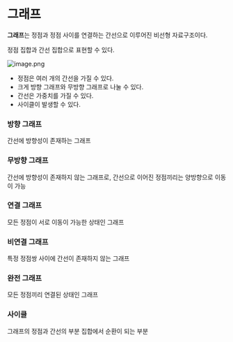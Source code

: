 # 그래프

**그래프**는 정점과 정점 사이를 연결하는 간선으로 이루어진 비선형 자료구조이다.

정점 집합과 간선 집합으로 표현할 수 있다.

![image.png](attachment:dedd1812-40ae-4472-9215-5eb904201e0a:image.png)

- 정점은 여러 개의 간선을 가질 수 있다.
- 크게 방향 그래프와 무방향 그래프로 나눌 수 있다.
- 간선은 가중치를 가질 수 있다.
- 사이클이 발생할 수 있다.

### 방향 그래프

간선에 방향성이 존재하는 그래프

### 무방향 그래프

간선에 방향성이 존재하지 않는 그래프로, 간선으로 이어진 정점끼리는 양방향으로 이동이 가능

### 연결 그래프

모든 정점이 서로 이동이 가능한 상태인 그래프

### 비연결 그래프

특정 정점쌍 사이에 간선이 존재하지 않는 그래프

### 완전 그래프

모든 정점끼리 연결된 상태인 그래프

### 사이클

그래프의 정점과 간선의 부분 집합에서 순환이 되는 부분
